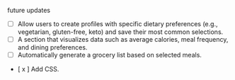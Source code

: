 future updates

- [ ] Allow users to create profiles with specific dietary preferences (e.g., vegetarian, gluten-free, keto) and save their most common selections.
- [ ] A section that visualizes data such as average calories, meal frequency, and dining preferences.
- [ ] Automatically generate a grocery list based on selected meals.
- [ x ] Add CSS.